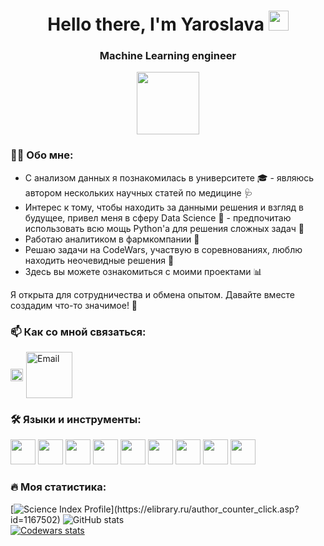 <h1 align="center">Hello there, I'm Yaroslava 
<img src="https://github.com/blackcater/blackcater/raw/main/images/Hi.gif" height="32"/></h1>
<h3 align="center">Machine Learning engineer</h3>
<div id="header" align="center">
  <img src="https://media.giphy.com/media/M9gbBd9nbDrOTu1Mqx/giphy.gif" width="100"/>
</div>

### :woman_technologist: Обо мне:  
- С анализом данных я познакомилась в университете 🎓 - являюсь автором нескольких научных статей по медицине 🩺  
- Интерес к тому, чтобы находить за данными решения и взгляд в будущее, привел меня в сферу Data Science 🤖 - предпочитаю использовать всю мощь Python'а для решения сложных задач 🐍  
- Работаю аналитиком в фармкомпании 💊  
- Решаю задачи на CodeWars, участвую в соревнованиях, люблю находить неочевидные решения 🧩  
- Здесь вы можете ознакомиться с моими проектами 📊  

Я открыта для сотрудничества и обмена опытом. Давайте вместе создадим что-то значимое! 🚀

### :mailbox: Как со мной связаться: 

<div style="display: flex; align-items: center; gap: 5px;">
  <a href="https://t.me/Schizandraceae">
    <img src="https://upload.wikimedia.org/wikipedia/commons/8/82/Telegram_logo.svg" width="20" height="20" alt="Telegram">
  <a href="mailto:komlevayam@mail.ru">
    <img src="https://upload.wikimedia.org/wikipedia/commons/6/6e/Email_Icon.svg" width="74" height="74" alt="Email">
  </a>
</div> 

### :hammer_and_wrench: Языки и инструменты:
<div>  
<img src="https://cdn.jsdelivr.net/gh/devicons/devicon@latest/icons/python/python-plain-wordmark.svg" width="40" height="40" />
<img src="https://cdn.jsdelivr.net/gh/devicons/devicon@latest/icons/jupyter/jupyter-original-wordmark.svg" width="40" height="40" />
<img src="https://cdn.jsdelivr.net/gh/devicons/devicon@latest/icons/pandas/pandas-original-wordmark.svg" width="40" height="40" />
<img src="https://cdn.jsdelivr.net/gh/devicons/devicon@latest/icons/numpy/numpy-plain-wordmark.svg" width="40" height="40" />
<img src="https://cdn.jsdelivr.net/gh/devicons/devicon@latest/icons/scikitlearn/scikitlearn-original.svg" width="40" height="40" />
<img src="https://cdn.jsdelivr.net/gh/devicons/devicon@latest/icons/pytorch/pytorch-plain-wordmark.svg" width="40" height="40" />
<img src="https://cdn.jsdelivr.net/gh/devicons/devicon@latest/icons/sqlalchemy/sqlalchemy-original-wordmark.svg" width="40" height="40" />
<img src="https://cdn.jsdelivr.net/gh/devicons/devicon@latest/icons/fastapi/fastapi-plain-wordmark.svg" width="40" height="40" />
<img src="https://cdn.jsdelivr.net/gh/devicons/devicon@latest/icons/git/git-original-wordmark.svg" width="40" height="40" />
</div>

### :fire: Моя статистика:  
[![Science Index Profile](https://elibrary.ru/author_counter.aspx?id=1167502&rand='+Math.random()+')](https://elibrary.ru/author_counter_click.asp?id=1167502)  
![GitHub stats](https://github-profile-summary-cards.vercel.app/api/cards/stats?username=SlavaDionisu&theme=darcula)  
[![Codewars stats](https://www.codewars.com/users/SlavaDionisu/badges/large)](https://www.codewars.com/users/SlavaDionisu)  


